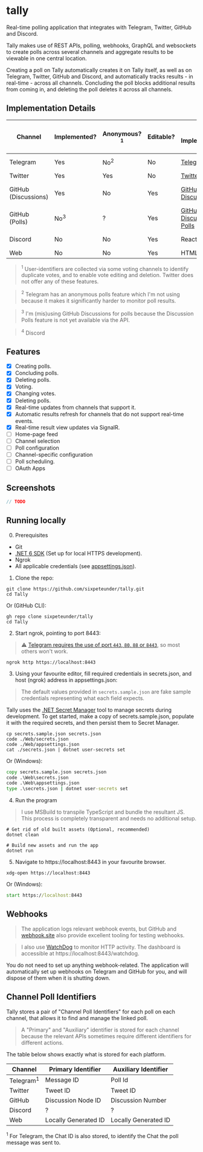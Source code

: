 # tally
Real-time polling application that integrates with Telegram, Twitter, GitHub and Discord.

Tally makes use of REST APIs, polling, webhooks, GraphQL and websockets to create polls across several channels and aggregate results to be viewable in one central location.

Creating a poll on Tally automatically creates it on Tally itself, as well as on Telegram, Twitter, GitHub and Discord, and automatically tracks results - in real-time - across all channels. 
Concluding the poll blocks additional results from coming in, and deleting the poll deletes it across all channels.

## Implementation Details

| Channel              | Implemented?   | Anonymous?<sup>1</sup> | Editable? | Poll Implementation                                                                    | Maximum number of Options | Voting Implementation      | "Conclude Poll" Implementation | "Delete Poll" Implementation |
|----------------------|----------------|------------------------|-----------|----------------------------------------------------------------------------------------|---------------------------|----------------------------|--------------------------------|------------------------------|
| Telegram             | Yes            | No<sup>2</sup>         | No        | [Telegram Polls](https://telegram.org/blog/polls-2-0-vmq)                              | 10                        | Webhooks, polling          | Native "Stop poll"             | Delete message               |
| Twitter              | Yes            | Yes                    | No        | [Twitter Polls](https://help.twitter.com/en/using-twitter/twitter-polls)               | 4                         | Polling                    | Timeout                        | Delete tweet                 |
| GitHub (Discussions) | Yes            | No                     | Yes       | [GitHub Discussions](https://docs.github.com/en/discussions)                           | Infinite                  | Webhooks, GraphQL, polling | Native "Lock conversation"     | Delete discussion            |
| GitHub (Polls)       | No<sup>3</sup> | ?                      | Yes       | [GitHub Discussion Polls](https://github.blog/changelog/2022-04-12-discussions-polls/) | 8                         | ?                          | Native "Lock conversation"     | Delete discussion            |
| Discord              | No             | No                     | Yes       | Reaction polls                                                                         | Infinite<sup>4</sup>      | Webhooks, Websockets       | Remove reaction                | Delete message               |
| Web                  | No             | No                     | Yes       | HTML form                                                                              | Infinite                  | HTML form                  | Disable voting                 | Delete poll                  |

> <sup>1</sup> User-identifiers are collected via some voting channels to identify duplicate votes, and to enable vote editing and deletion. Twitter does not offer any of these features.

> <sup>2</sup> Telegram has an anonymous polls feature which I'm not using because it makes it significantly harder to monitor poll results.

> <sup>3</sup> I'm (mis)using GitHub Discussions for polls because the Discussion Polls feature is not yet available via the API.

> <sup>4</sup> Discord

## Features
- [x] Creating polls.
- [x] Concluding polls.
- [x] Deleting polls.
- [x] Voting.
- [x] Changing votes.
- [x] Deleting polls.
- [x] Real-time updates from channels that support it.
- [x] Automatic results refresh for channels that do not support real-time events. 
- [x] Real-time result view updates via SignalR.
- [ ] Home-page feed
- [ ] Channel selection
- [ ] Poll configuration
- [ ] Channel-specific configuration
- [ ] Poll scheduling.
- [ ] OAuth Apps

## Screenshots

```csharp 
// TODO
```

## Running locally

0. Prerequisites
- Git
- [.NET 6 SDK](https://get.dot.net/6) (Set up for local HTTPS development).
- Ngrok
- All applicable credentials (see [appsettings.json](https://github.com/sixpeteunder/tally/tree/main/Web/appsetings.json)).

1. Clone the repo:

```shell
git clone https://github.com/sixpeteunder/tally.git
cd Tally
```

Or (GitHub CLI):

```shell
gh repo clone sixpeteunder/tally
cd Tally
```

2. Start ngrok, pointing to port 8443:

> ⚠️ [Telegram requires the use of port `443`, `80`, `88` or `8443`](https://core.telegram.org/bots/webhooks), so most others won't work.

```shell 
ngrok http https://localhost:8443
```

3. Using your favourite editor, fill required credentials in secrets.json, and host (ngrok) address in appsettings.json:

> The default values provided in `secrets.sample.json` are fake sample credentials representing what each field expects.

Tally uses the [.NET Secret Manager](https://docs.microsoft.com/en-us/aspnet/core/security/app-secrets) tool to manage secrets during development. To get started, make a copy of secrets.sample.json, populate it with the required secrets, and then persist them to Secret Manager.

```shell
cp secrets.sample.json secrets.json
code ./Web/secrets.json
code ./Web/appsettings.json
cat ./secrets.json | dotnet user-secrets set
```

Or (Windows):

```cmd
copy secrets.sample.json secrets.json
code .\Web\secrets.json
code .\Web\appsettings.json
type .\secrets.json | dotnet user-secrets set
```
4. Run the program

> I use MSBuild to transpile TypeScript and bundle the resultant JS. This process is completely transparent and needs no additional setup.

```shell
# Get rid of old built assets (Optional, recommended) 
dotnet clean 

# Build new assets and run the app
dotnet run
```

5. Navigate to https://localhost:8443 in your favourite browser.

```shell
xdg-open https://localhost:8443
```

Or (Windows):

```cmd
start https://localhost:8443
```

## Webhooks

> The application logs relevant webhook events, but GitHub and [webhook.site](https://webhook.site) also provide excellent tooling for testing webhooks.

> I also use [WatchDog](https://nuget.org/packages/WatchDog.NET) to monitor HTTP activity. The dashboard is accessible at https://localhost:8443/watchdog.

You do not need to set up anything webhook-related. The application will automatically set up webhooks on Telegram and GitHub for you, and will dispose of them when it is shutting down.

## Channel Poll Identifiers

Tally stores a pair of "Channel Poll Identifiers" for each poll on each channel, that allows it to find and manage the linked poll.

> A "Primary" and "Auxiliary" identifier is stored for each channel because the relevant APIs sometimes require different identifiers for different actions.

The table below shows exactly what is stored for each platform.

| Channel              | Primary Identifier   | Auxiliary Identifier |
|----------------------|----------------------|----------------------|
| Telegram<sup>1</sup> | Message ID           | Poll Id              |
| Twitter              | Tweet ID             | Tweet ID             |
| GitHub               | Discussion Node ID   | Discussion Number    |
| Discord              | ?                    | ?                    |
| Web                  | Locally Generated ID | Locally Generated ID |

<sup>1</sup> For Telegram, the Chat ID is also stored, to identify the Chat the poll message was sent to.

